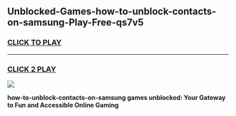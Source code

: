 
## Unblocked-Games-how-to-unblock-contacts-on-samsung-Play-Free-qs7v5
<h3>
<a href="https://premium76.site?title=how-to-unblock-contacts-on-samsung&ref=12A">CLICK TO PLAY</a></h3>
<hr>

<h3>
<a href="https://premium76.site?title=how-to-unblock-contacts-on-samsung&ref=12A">CLICK 2 PLAY</a>
  
</h3>

<a href="https://premium76.site?title=how-to-unblock-contacts-on-samsung&ref=12A"><img src="https://clearcache.store/games.png"></a>


**how-to-unblock-contacts-on-samsung games unblocked: Your Gateway to Fun and Accessible Online Gaming**
